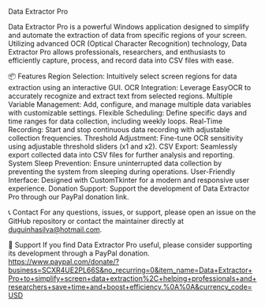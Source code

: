 Data Extractor Pro

Data Extractor Pro is a powerful Windows application designed to simplify and automate the extraction of data from specific regions of your screen. Utilizing advanced OCR (Optical Character Recognition) technology, Data Extractor Pro allows professionals, researchers, and enthusiasts to efficiently capture, process, and record data into CSV files with ease.

📦 Features
Region Selection: Intuitively select screen regions for data extraction using an interactive GUI.
OCR Integration: Leverage EasyOCR to accurately recognize and extract text from selected regions.
Multiple Variable Management: Add, configure, and manage multiple data variables with customizable settings.
Flexible Scheduling: Define specific days and time ranges for data collection, including weekly loops.
Real-Time Recording: Start and stop continuous data recording with adjustable collection frequencies.
Threshold Adjustment: Fine-tune OCR sensitivity using adjustable threshold sliders (x1 and x2).
CSV Export: Seamlessly export collected data into CSV files for further analysis and reporting.
System Sleep Prevention: Ensure uninterrupted data collection by preventing the system from sleeping during operations.
User-Friendly Interface: Designed with CustomTkinter for a modern and responsive user experience.
Donation Support: Support the development of Data Extractor Pro through our PayPal donation link.

📞 Contact
For any questions, issues, or support, please open an issue on the GitHub repository or contact the maintainer directly at duguinhasilva@hotmail.com.

🙏 Support
If you find Data Extractor Pro useful, please consider supporting its development through a PayPal donation. 
https://www.paypal.com/donate/?business=SCXR4UE2PL66S&no_recurring=0&item_name=Data+Extractor+Pro+to+simplify+screen+data+extraction%2C+helping+professionals+and+researchers+save+time+and+boost+efficiency.%0A%0A&currency_code=USD
